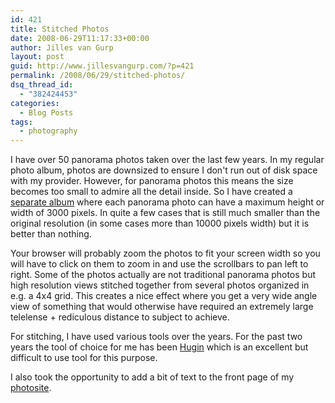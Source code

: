 ```yaml
---
id: 421
title: Stitched Photos
date: 2008-06-29T11:17:33+00:00
author: Jilles van Gurp
layout: post
guid: http://www.jillesvangurp.com/?p=421
permalink: /2008/06/29/stitched-photos/
dsq_thread_id:
  - "382424453"
categories:
  - Blog Posts
tags:
  - photography
---
```

I have over 50 panorama photos taken over the last few years. In my regular photo album, photos are downsized to ensure I don't run out of disk space with my provider. However, for panorama photos this means the size becomes too small to admire all the detail inside. So I have created a [separate album](https://www.jillesvangurp.com/Stitched/) where each panorama photo can have a maximum height or width of 3000 pixels. In quite a few cases that is still much smaller than the original resolution (in some cases more than 10000 pixels width) but it is better than nothing.

Your browser will probably zoom the photos to fit your screen width so you will have to click on them to zoom in and use the scrollbars to pan left to right. Some of the photos actually are not traditional panorama photos but high resolution views stitched together from several photos organized in e.g. a 4x4 grid. This creates a nice effect where you get a very wide angle view of something that would otherwise have required an extremely large telelense + rediculous distance to subject to achieve.

For stitching, I have used various tools over the years. For the past two years the tool of choice for me has been [Hugin](http://hugin.sourceforge.net/) which is an excellent but difficult to use tool for this purpose.

I also took the opportunity to add a bit of text to the front page of my [photosite](https://www.jillesvangurp.com/).